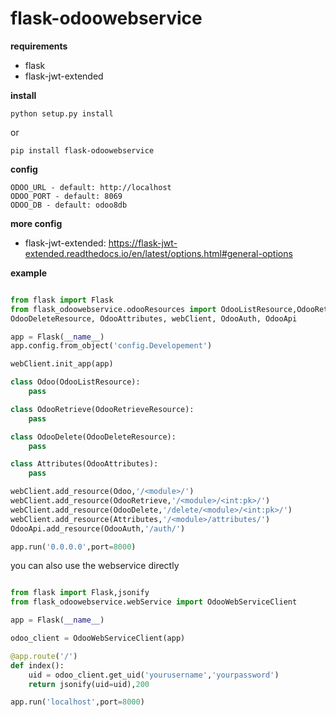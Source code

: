# flask-odoowebservice

**requirements**

* flask
* flask-jwt-extended

**install**

`python setup.py install`

or

`pip install flask-odoowebservice`

**config**

```
ODOO_URL - default: http://localhost
ODOO_PORT - default: 8069
ODOO_DB - default: odoo8db

```

**more config**

* flask-jwt-extended: https://flask-jwt-extended.readthedocs.io/en/latest/options.html#general-options

**example**

```python

from flask import Flask
from flask_odoowebservice.odooResources import OdooListResource,OdooRetrieveResource,\
OdooDeleteResource, OdooAttributes, webClient, OdooAuth, OdooApi

app = Flask(__name__)
app.config.from_object('config.Developement')

webClient.init_app(app)

class Odoo(OdooListResource):
    pass

class OdooRetrieve(OdooRetrieveResource):
    pass

class OdooDelete(OdooDeleteResource):
    pass

class Attributes(OdooAttributes):
    pass

webClient.add_resource(Odoo,'/<module>/')
webClient.add_resource(OdooRetrieve,'/<module>/<int:pk>/')
webClient.add_resource(OdooDelete,'/delete/<module>/<int:pk>/')
webClient.add_resource(Attributes,'/<module>/attributes/')
OdooApi.add_resource(OdooAuth,'/auth/')

app.run('0.0.0.0',port=8000)

```
you can also use the webservice directly

```python

from flask import Flask,jsonify
from flask_odoowebservice.webService import OdooWebServiceClient

app = Flask(__name__)

odoo_client = OdooWebServiceClient(app)

@app.route('/')
def index():
    uid = odoo_client.get_uid('yourusername','yourpassword')
    return jsonify(uid=uid),200

app.run('localhost',port=8000)

```







